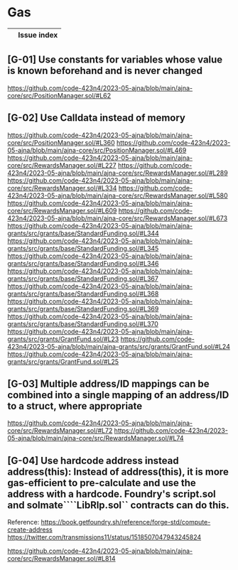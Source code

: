 
# Gas

| | Issue index |
| ----------- | ----------- |
## [G-01] Use constants for variables whose value is known beforehand and is never changed
https://github.com/code-423n4/2023-05-ajna/blob/main/ajna-core/src/PositionManager.sol/#L62
## [G-02] Use Calldata instead of memory
https://github.com/code-423n4/2023-05-ajna/blob/main/ajna-core/src/PositionManager.sol/#L360
https://github.com/code-423n4/2023-05-ajna/blob/main/ajna-core/src/PositionManager.sol/#L469
https://github.com/code-423n4/2023-05-ajna/blob/main/ajna-core/src/RewardsManager.sol/#L227
https://github.com/code-423n4/2023-05-ajna/blob/main/ajna-core/src/RewardsManager.sol/#L289
https://github.com/code-423n4/2023-05-ajna/blob/main/ajna-core/src/RewardsManager.sol/#L334
https://github.com/code-423n4/2023-05-ajna/blob/main/ajna-core/src/RewardsManager.sol/#L580
https://github.com/code-423n4/2023-05-ajna/blob/main/ajna-core/src/RewardsManager.sol/#L609
https://github.com/code-423n4/2023-05-ajna/blob/main/ajna-core/src/RewardsManager.sol/#L673
https://github.com/code-423n4/2023-05-ajna/blob/main/ajna-grants/src/grants/base/StandardFunding.sol/#L344
https://github.com/code-423n4/2023-05-ajna/blob/main/ajna-grants/src/grants/base/StandardFunding.sol/#L345
https://github.com/code-423n4/2023-05-ajna/blob/main/ajna-grants/src/grants/base/StandardFunding.sol/#L346
https://github.com/code-423n4/2023-05-ajna/blob/main/ajna-grants/src/grants/base/StandardFunding.sol/#L367
https://github.com/code-423n4/2023-05-ajna/blob/main/ajna-grants/src/grants/base/StandardFunding.sol/#L368
https://github.com/code-423n4/2023-05-ajna/blob/main/ajna-grants/src/grants/base/StandardFunding.sol/#L369
https://github.com/code-423n4/2023-05-ajna/blob/main/ajna-grants/src/grants/base/StandardFunding.sol/#L370
https://github.com/code-423n4/2023-05-ajna/blob/main/ajna-grants/src/grants/GrantFund.sol/#L23
https://github.com/code-423n4/2023-05-ajna/blob/main/ajna-grants/src/grants/GrantFund.sol/#L24
https://github.com/code-423n4/2023-05-ajna/blob/main/ajna-grants/src/grants/GrantFund.sol/#L25

## [G-03] Multiple address/ID mappings can be combined into a single mapping of an address/ID to a struct, where appropriate
https://github.com/code-423n4/2023-05-ajna/blob/main/ajna-core/src/RewardsManager.sol/#L72
https://github.com/code-423n4/2023-05-ajna/blob/main/ajna-core/src/RewardsManager.sol/#L74
## [G-04] Use hardcode address instead address(this): Instead of address(this), it is more gas-efficient to pre-calculate and use the address with a hardcode. Foundry's script.sol and solmate````LibRlp.sol`` contracts can do this.
 Reference: https://book.getfoundry.sh/reference/forge-std/compute-create-address https://twitter.com/transmissions11/status/1518507047943245824


https://github.com/code-423n4/2023-05-ajna/blob/main/ajna-core/src/RewardsManager.sol/#L814